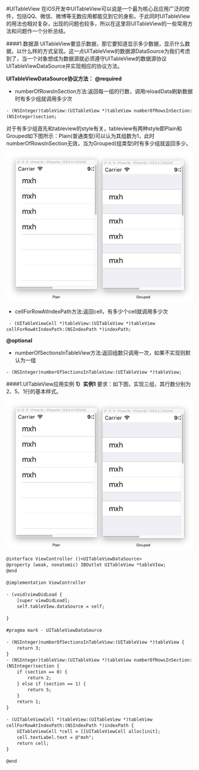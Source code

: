 #UITableView
在iOS开发中UITableView可以说是一个最为核心且应用广泛的控件，包括QQ、微信、微博等无数应用都能见到它的身影。于此同时UITableView的用法也相对复杂，出现的问题也较多，所以在这里将UITableView的一些常用方法和问题作一个分析总结。

####1.数据源
UITableView要显示数据，那它要知道显示多少数据，显示什么数据，以什么样的方式呈现。这一点UITableView的数据源DataSource为我们考虑到了，当一个对象想成为数据源就必须遵守UITableView的数据源协议UITableViewDataSource并实现相应的协议方法。

**UITableViewDataSource协议方法：**
**@required**
- numberOfRowsInSection方法:返回每一组的行数，调用reloadData刷新数据时有多少组就调用多少次

 ```objc
 - (NSInteger)tableView:(UITableView *)tableView numberOfRowsInSection:(NSInteger)section;
```
对于有多少组首先和tableview的style有关，tableview有两种style即Plain和Grouped如下图所示：Plain(普通类型)可以认为其组数为1，此时numberOfRowsInSection无效，当为Grouped(组类型)时有多少组就返回多少。

<div align="center">
<img src = "assets/pic4-1.png"</>
</div>




- cellForRowAtIndexPath方法:返回cell，有多少个cell就调用多少次

 ```objc
  - (UITableViewCell *)tableView:(UITableView *)tableView cellForRowAtIndexPath:(NSIndexPath *)indexPath;
```

**@optional**
- numberOfSectionsInTableView方法:返回组数只调用一次，如果不实现则默认为一组

 ```objc
 - (NSInteger)numberOfSectionsInTableView:(UITableView *)tableView; 
```



####1.UITableView应用实例
**1）实例1**
要求：如下图，实现三组，其行数分别为2、5、1行的基本样式。
<div align="center">
<img src = "assets/pic4-1.png"</>
</div>

```objc
@interface ViewController ()<UITableViewDataSource>
@property (weak, nonatomic) IBOutlet UITableView *tableVIew;
@end

@implementation ViewController

- (void)viewDidLoad {
    [super viewDidLoad];
    self.tableVIew.dataSource = self;

}

#pragma mark - UITableViewDataSource

- (NSInteger)numberOfSectionsInTableView:(UITableView *)tableView {
    return 3;
}
- (NSInteger)tableView:(UITableView *)tableView numberOfRowsInSection:(NSInteger)section {
    if (section == 0) {
        return 2;
    } else if (section == 1) {
        return 5;
    }
    return 1;
}

- (UITableViewCell *)tableView:(UITableView *)tableView cellForRowAtIndexPath:(NSIndexPath *)indexPath {
    UITableViewCell *cell = [[UITableViewCell alloc]init];
    cell.textLabel.text = @"mxh";
    return cell;
}

@end

```
